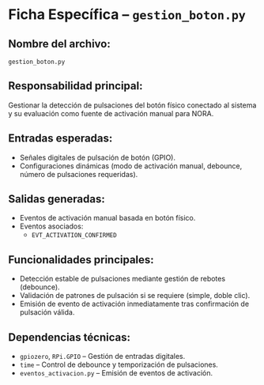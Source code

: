 # Ficha Específica – `gestion_boton.py`

## Nombre del archivo:
`gestion_boton.py`

## Responsabilidad principal:
Gestionar la detección de pulsaciones del botón físico conectado al sistema y su evaluación como fuente de activación manual para NORA.

## Entradas esperadas:
- Señales digitales de pulsación de botón (GPIO).
- Configuraciones dinámicas (modo de activación manual, debounce, número de pulsaciones requeridas).

## Salidas generadas:
- Eventos de activación manual basada en botón físico.
- Eventos asociados:
  - `EVT_ACTIVATION_CONFIRMED`

## Funcionalidades principales:
- Detección estable de pulsaciones mediante gestión de rebotes (debounce).
- Validación de patrones de pulsación si se requiere (simple, doble clic).
- Emisión de evento de activación inmediatamente tras confirmación de pulsación válida.

## Dependencias técnicas:
- `gpiozero`, `RPi.GPIO` – Gestión de entradas digitales.
- `time` – Control de debounce y temporización de pulsaciones.
- `eventos_activacion.py` – Emisión de eventos de activación.

